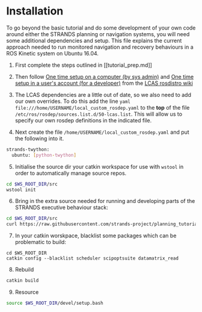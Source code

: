 # Installation

To go beyond the basic tutorial and do some development of your own code around either the STRANDS planning or navigation systems, you will need some additional dependencies and setup. This file explains the current approach needed to run monitored navigation and recovery behaviours in a ROS Kinetic system on Ubuntu 16.04.

1. First complete the steps outlined in [[tutorial_prep.md]]

2. Then follow [One time setup on a computer (by sys admin)](https://github.com/LCAS/rosdistro/wiki#one-time-setup-on-a-computer-by-sys-admin) and [
One time setup in a user's account (for a developer)](https://github.com/LCAS/rosdistro/wiki#one-time-setup-in-a-users-account-for-a-developer) from the [LCAS rosdistro wiki](https://github.com/LCAS/rosdistro/wiki)

3. The LCAS dependencies are a little out of date, so we also need to add our own overrides. To do this add the line `yaml file:///home/USERNAME/local_custom_rosdep.yaml` to the **top** of the file `/etc/ros/rosdep/sources.list.d/50-lcas.list`. This will allow us to specify our own rosdep definitions in the indicated file.

4. Next create the file `/home/USERNAME/local_custom_rosdep.yaml` and put the following into it.
```bash
strands-twython:
  ubuntu: [python-twython]
```

5. Initialise the source dir your catkin workspace for use with `wstool` in order to automatically manage source repos.
```bash
cd $WS_ROOT_DIR/src
wstool init
```

6. Bring in the extra source needed for running and developing parts of the STRANDS executive behaviour stack:
```bash
cd $WS_ROOT_DIR/src
curl https://raw.githubusercontent.com/strands-project/planning_tutorial/ori/config/tut_dev.rosinstall | wstool merge -k -y -
```

7. In your catkin worskpace, blacklist some packages which can be problematic to build:
```
cd $WS_ROOT_DIR
catkin config --blacklist scheduler scipoptsuite datamatrix_read
```

8. Rebuild 
```bash
catkin build
```

9. Resource
```bash
source $WS_ROOT_DIR/devel/setup.bash
```
